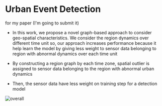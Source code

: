 # Urban Event Detection
for my paper (I'm going to submit it)

- In this work, we propose a novel graph-based approach to consider geo-spatial characteristics. We consider the region dynamics over different time unit so, our approach increases performance because it help learn the model by giving less weight to sensor data belonging to region with abnormal dynamics over each time unit

- By constructing a region graph by each time zone, spatial outlier is assigned to sensor data belonging to the region with abnormal urban dynamics

- Then, the sensor data have less weight on training step for a detection model



![overall](https://user-images.githubusercontent.com/61178057/132799977-83aa6cd2-1514-443b-931d-613feec6772b.png)


